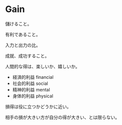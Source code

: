 # Gain

儲けること。

有利であること。

入力と出力の比。

成就、成功すること。

人間的な得は、楽しいか、嬉しいか。

- 経済的利益 financial
- 社会的利益 social
- 精神的利益 mental
- 身体的利益 physical

損得は役に立つかどうかに近い。

相手の損が大きい方が自分の得が大きい、とは限らない。
